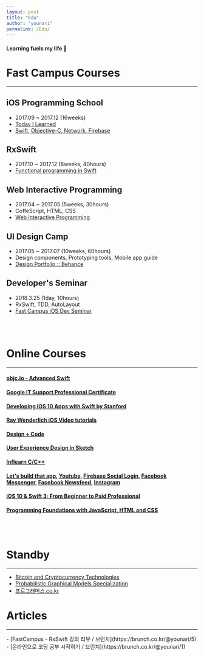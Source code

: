 ```yaml
---
layout: post
title: "Edu"
author: "younari"
permalink: /Edu/
---
```


#### Learning fuels my life 🙂

# Fast Campus Courses

<hr>

## **iOS Programming School**
- 2017.09 ~ 2017.12 (16weeks)
- [Today I Learned](https://younari.github.io/2017-09-01/StartOfTheDay)
- [Swift, Objective-C, Network, Firebase](http://school.fastcampus.co.kr/dev_ids)

## **RxSwift**
- 2017.10 ~ 2017.12 (8weeks, 40hours)
- [Functional programming in Swift](http://www.fastcampus.co.kr/dev_camp_rxswift/)

## **Web Interactive Programming**
- 2017.04 ~ 2017.05 (5weeks, 30hours)
- CoffeScript, HTML, CSS 
- [Web Interactive Programming](http://www.fastcampus.co.kr/dgn_camp_webinteractive/)

## **UI Design Camp**
- 2017.05 ~ 2017.07 (10weeks, 60hours)
- Design components, Prototyping tools, Mobile app guide
- [Design Portfolio :: Behance](https://www.behance.net/gallery/54607233/Organize-your-subscriptions-with-Cash-bot)

## **Developer's Seminar**
- 2018.3.25 (1day, 10hours)
- RxSwift, TDD, AutoLayout
- [Fast Campus iOS Dev Seminar](http://www.fastcampus.co.kr/dev_seminar_dev1801/)

<br>
<br>




# Online Courses

<hr>

#### [objc.io - Advanced Swift](https://www.objc.io/books/)

#### [Google IT Support Professional Certificate](https://www.coursera.org/specializations/google-it-support)

#### [Developing iOS 10 Apps with Swift by Stanford](https://itunes.apple.com/us/course/developing-ios-10-apps-with-swift/id1198467120)

#### [Ray Wenderlich iOS Video tutorials](https://www.raywenderlich.com/category/ios)

#### [Design + Code](https://designcode.io/)

#### [User Experience Design in Sketch](http://courses.sketchmaster.com/)

#### [Inflearn C/C++](https://www.inflearn.com/course/c%EC%96%B8%EC%96%B4-%EB%91%90%EB%93%A4%EB%82%99%EC%84%9C/)

#### [Let's build that app](https://www.letsbuildthatapp.com/course/AppStore), [Youtube](https://www.letsbuildthatapp.com/course/YouTube), [Firebase Social Login](https://www.letsbuildthatapp.com/course/Firebase-Social-Login), [Facebook Messenger](https://www.letsbuildthatapp.com/course/Facebook-Chat-Messenger), [Facebook Newsfeed](https://www.letsbuildthatapp.com/course/Facebook-News-Feed), [Instagram](https://www.letsbuildthatapp.com/course/Instagram-Firebase)

#### [iOS 10 & Swift 3: From Beginner to Paid Professional](https://www.udemy.com/devslopes-ios10/)

#### [Programming Foundations with JavaScript, HTML and CSS](https://www.coursera.org/learn/duke-programming-web)

<br>
<br>

# Standby

<hr>

- [Bitcoin and Cryptocurrency Technologies](https://www.coursera.org/learn/cryptocurrency)
- [Probabilistic Graphical Models Specialization](https://www.coursera.org/specializations/probabilistic-graphical-models)
- [프로그래머스.co.kr](https://programmers.co.kr)

# Articles
<hr>
- [FastCampus - RxSwift 강의 리뷰 / 브런치](https://brunch.co.kr/@younari/5)
- [온라인으로 코딩 공부 시작하기 / 브런치](https://brunch.co.kr/@younari/1)